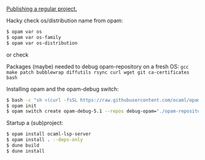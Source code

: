 [Publishing a regular project.](https://github.com/ocaml/opam-repository/blob/master/CONTRIBUTING.md)

Hacky check os/distribution name from opam:

```bash
$ opam var os
$ opam var os-family
$ opam var os-distribution
```

or check 

Packages (maybe) needed to debug opam-repository on a fresh OS:
`gcc make patch bubblewrap diffutils rsync curl wget git ca-certificates bash`

Installing opam and the opam-debug switch:

```bash
$ bash -c "sh <(curl -fsSL https://raw.githubusercontent.com/ocaml/opam/master/shell/install.sh)"
$ opam init
$ opam switch create opam-debug-5.1 --repos debug-opam="./opam-repository" 5.1.0
```

Startup a (sub)project:

```bash
$ opam install ocaml-lsp-server
$ opam install . --deps-only
$ dune build
$ dune install
```
